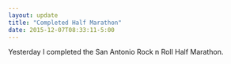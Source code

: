 ```yaml
---
layout: update
title: "Completed Half Marathon"
date: 2015-12-07T08:33:11-5:00
---
```


Yesterday I completed the San Antonio Rock n Roll Half Marathon. 